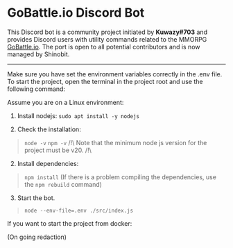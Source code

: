 # GoBattle.io Discord Bot

This Discord bot is a community project initiated by __Kuwazy#703__ and provides Discord users with utility commands related to the MMORPG [GoBattle.io](https://gobattle.io/).
The port is open to all potential contributors and is now managed by Shinobit.

-----------------

Make sure you have set the environment variables correctly in the .env file.
To start the project, open the terminal in the project root and use the following command:

Assume you are on a Linux environment:

1. Install nodejs:
`sudo apt install -y nodejs`

2. Check the installation:
> `node -v`
> `npm -v`
/!\ Note that the minimum node js version for the project must be v20. /!\

2. Install dependencies:
> `npm install`
(If there is a problem compiling the dependencies, use the `npm rebuild` command)

3. Start the bot.
> `node --env-file=.env ./src/index.js`

If you want to start the project from docker:

(On going redaction)
